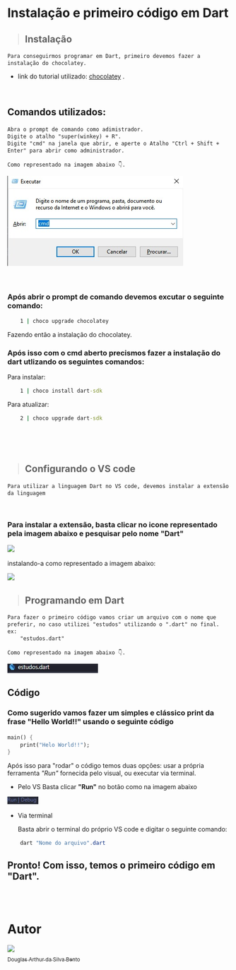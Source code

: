# Instalação e primeiro código em Dart

> ## Instalação

    Para conseguirmos programar em Dart, primeiro devemos fazer a instalação do chocolatey.

- link do tutorial utilizado: <html> <a taget="_blank" href="https://docs.chocolatey.org/en-us/choco/setup#more-install-options">chocolatey</a> </html>.

<html>
<br/>
</html>

## Comandos utilizados:

    Abra o prompt de comando como adimistrador.
    Digite o atalho "super(winkey) + R".
    Digite "cmd" na janela que abrir, e aperte o Atalho "Ctrl + Shift + Enter" para abrir como administrador.

    Como representado na imagem abaixo 👇.

<html>
    <img src="./images/cmd.jpeg">
</html>

<html>
<br/>
<br/>
<br/>
</html>

### Após abrir o prompt de comando devemos excutar o seguinte comando:

```cmd
    1 | choco upgrade chocolatey
```

Fazendo então a instalação do chocolatey.

### Após isso com o cmd aberto precismos fazer a instalação do dart utlizando os seguintes comandos:

Para instalar:

```cmd
    1 | choco install dart-sdk
```

Para atualizar:

```cmd
    2 | choco upgrade dart-sdk
```

<html>
<br/>
<br/>
<br/>
</html>

> ## Configurando o VS code

    Para utilizar a linguagem Dart no VS code, devemos instalar a extensão da linguagem

<html>
<br/>
</html>

### Para instalar a extensão, basta clicar no icone representado pela imagem abaixo e pesquisar pelo nome **"Dart"**

<html>
    <img src="./images/icon extensão.jpeg">
</html>

instalando-a como representado a imagem abaixo:

<html>
    <img src="./images/tela extensão.jpeg">
    
</html>

<html>
<br/>
</html>

> ## Programando em Dart

    Para fazer o primeiro código vamos criar um arquivo com o nome que preferir, no caso utilizei "estudos" utilizando o ".dart" no final.
    ex:
        "estudos.dart"

    Como representado na imagem abaixo 👇.

<html>
    <img src="./images/arquivo.jpeg">
    
</html>

## Código

### Como sugerido vamos fazer um simples e clássico print da frase **"Hello World!!"** usando o seguinte código

```dart
main() {
    print("Helo World!!");
}

```

Após isso para "rodar" o código temos duas opções: usar a própria ferramenta _"Run"_ fornecida pelo visual, ou executar via terminal.

- Pelo VS
  Basta clicar **"Run"** no botão como na imagem abaixo

<html>
    <img src="./images/run.jpeg">
    
</html>

<html>
<br/>
</html>

- Via terminal

  Basta abrir o terminal do próprio VS code e digitar o seguinte comando:

```powershell
    dart "Nome do arquivo".dart
```

## Pronto! Com isso, temos o primeiro código em **"Dart"**.

<html>
<br/>
<br/>
</html>

# Autor

[<img src="https://avatars.githubusercontent.com/u/106849298?s=400&u=32da81625b4d70bc25578e099fce392b77b75634&v=4" width=115><br><sub>Douglas Arthur da Silva Bento</sub>](https://github.com/douglasarthurr)
